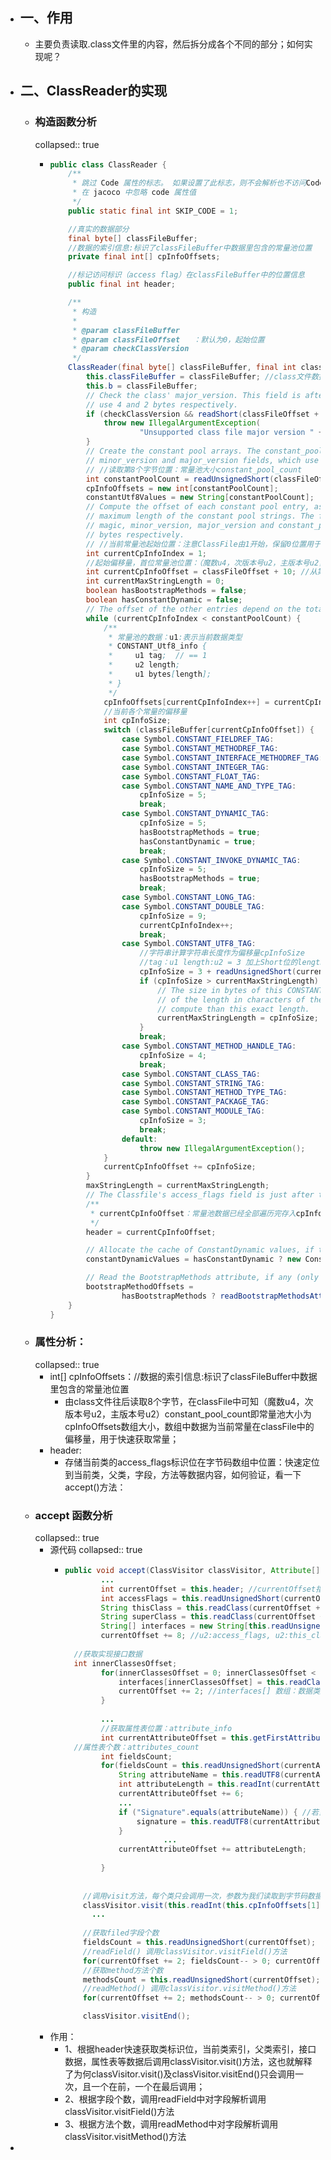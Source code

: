 - ## 一、作用
	- 主要负责读取.class文件里的内容，然后拆分成各个不同的部分；如何实现呢？
- ## 二、ClassReader的实现
	- ### 构造函数分析
	  collapsed:: true
		- ```java
		  public class ClassReader {
		      /**
		       * 跳过 Code 属性的标志。 如果设置了此标志，则不会解析也不访问Code属性。
		       * 在 jacoco 中忽略 code 属性值
		       */
		      public static final int SKIP_CODE = 1;
		  
		      //真实的数据部分
		      final byte[] classFileBuffer;
		      //数据的索引信息:标识了classFileBuffer中数据里包含的常量池位置
		      private final int[] cpInfoOffsets;
		  
		      //标记访问标识（access flag）在classFileBuffer中的位置信息
		      public final int header;
		  
		      /**
		       * 构造
		       *
		       * @param classFileBuffer
		       * @param classFileOffset   ：默认为0，起始位置
		       * @param checkClassVersion
		       */
		      ClassReader(final byte[] classFileBuffer, final int classFileOffset, final boolean checkClassVersion) {
		          this.classFileBuffer = classFileBuffer; //class文件数据字节数组
		          this.b = classFileBuffer;
		          // Check the class' major_version. This field is after the magic and minor_version fields, which
		          // use 4 and 2 bytes respectively.
		          if (checkClassVersion && readShort(classFileOffset + 6) > Opcodes.V16) {
		              throw new IllegalArgumentException(
		                      "Unsupported class file major version " + readShort(classFileOffset + 6));
		          }
		          // Create the constant pool arrays. The constant_pool_count field is after the magic,
		          // minor_version and major_version fields, which use 4, 2 and 2 bytes respectively.
		          // //读取第8个字节位置：常量池大小constant_pool_count
		          int constantPoolCount = readUnsignedShort(classFileOffset + 8);
		          cpInfoOffsets = new int[constantPoolCount];
		          constantUtf8Values = new String[constantPoolCount];
		          // Compute the offset of each constant pool entry, as well as a conservative estimate of the
		          // maximum length of the constant pool strings. The first constant pool entry is after the
		          // magic, minor_version, major_version and constant_pool_count fields, which use 4, 2, 2 and 2
		          // bytes respectively.
		          // //当前常量池起始位置：注意ClassFile由1开始，保留0位置用于未指定任何数据
		          int currentCpInfoIndex = 1;
		          //起始偏移量，首位常量池位置：（魔数u4，次版本号u2，主版本号u2，常量池大小u2）
		          int currentCpInfoOffset = classFileOffset + 10; //从第10个字节开始保存常量
		          int currentMaxStringLength = 0;
		          boolean hasBootstrapMethods = false;
		          boolean hasConstantDynamic = false;
		          // The offset of the other entries depend on the total size of all the previous entries.
		          while (currentCpInfoIndex < constantPoolCount) {
		              /**
		               * 常量池的数据：u1:表示当前数据类型
		               * CONSTANT_Utf8_info {
		               *     u1 tag;  // == 1
		               *     u2 length;
		               *     u1 bytes[length];
		               * }
		               */
		              cpInfoOffsets[currentCpInfoIndex++] = currentCpInfoOffset + 1; ////去掉u1数据类型保存常量数据
		              //当前各个常量的偏移量
		              int cpInfoSize;
		              switch (classFileBuffer[currentCpInfoOffset]) {
		                  case Symbol.CONSTANT_FIELDREF_TAG:
		                  case Symbol.CONSTANT_METHODREF_TAG:
		                  case Symbol.CONSTANT_INTERFACE_METHODREF_TAG:
		                  case Symbol.CONSTANT_INTEGER_TAG:
		                  case Symbol.CONSTANT_FLOAT_TAG:
		                  case Symbol.CONSTANT_NAME_AND_TYPE_TAG:
		                      cpInfoSize = 5;
		                      break;
		                  case Symbol.CONSTANT_DYNAMIC_TAG:
		                      cpInfoSize = 5;
		                      hasBootstrapMethods = true;
		                      hasConstantDynamic = true;
		                      break;
		                  case Symbol.CONSTANT_INVOKE_DYNAMIC_TAG:
		                      cpInfoSize = 5;
		                      hasBootstrapMethods = true;
		                      break;
		                  case Symbol.CONSTANT_LONG_TAG:
		                  case Symbol.CONSTANT_DOUBLE_TAG:
		                      cpInfoSize = 9;
		                      currentCpInfoIndex++;
		                      break;
		                  case Symbol.CONSTANT_UTF8_TAG:
		                      //字符串计算字符串长度作为偏移量cpInfoSize
		                      //tag：u1 length:u2 = 3 加上Short位的length表示bytes数组长度的
		                      cpInfoSize = 3 + readUnsignedShort(currentCpInfoOffset + 1);
		                      if (cpInfoSize > currentMaxStringLength) {
		                          // The size in bytes of this CONSTANT_Utf8 structure provides a conservative estimate
		                          // of the length in characters of the corresponding string, and is much cheaper to
		                          // compute than this exact length.
		                          currentMaxStringLength = cpInfoSize;
		                      }
		                      break;
		                  case Symbol.CONSTANT_METHOD_HANDLE_TAG:
		                      cpInfoSize = 4;
		                      break;
		                  case Symbol.CONSTANT_CLASS_TAG:
		                  case Symbol.CONSTANT_STRING_TAG:
		                  case Symbol.CONSTANT_METHOD_TYPE_TAG:
		                  case Symbol.CONSTANT_PACKAGE_TAG:
		                  case Symbol.CONSTANT_MODULE_TAG:
		                      cpInfoSize = 3;
		                      break;
		                  default:
		                      throw new IllegalArgumentException();
		              }
		              currentCpInfoOffset += cpInfoSize;
		          }
		          maxStringLength = currentMaxStringLength;
		          // The Classfile's access_flags field is just after the last constant pool entry.
		          /**
		           * currentCpInfoOffset：常量池数据已经全部遍历完存入cpInfoOffsets中，此时位置为:access_flags
		           */
		          header = currentCpInfoOffset;
		  
		          // Allocate the cache of ConstantDynamic values, if there is at least one.
		          constantDynamicValues = hasConstantDynamic ? new ConstantDynamic[constantPoolCount] : null;
		  
		          // Read the BootstrapMethods attribute, if any (only get the offset of each method).
		          bootstrapMethodOffsets =
		                  hasBootstrapMethods ? readBootstrapMethodsAttribute(currentMaxStringLength) : null;
		      }
		  }
		  ```
	- ### 属性分析：
	  collapsed:: true
		- int[] cpInfoOffsets：//数据的索引信息:标识了classFileBuffer中数据里包含的常量池位置
			- 由class文件往后读取8个字节，在classFile中可知（魔数u4，次版本号u2，主版本号u2）constant_pool_count即常量池大小为cpInfoOffsets数组大小，数组中数据为当前常量在classFile中的偏移量，用于快速获取常量；
		- header:
			- 存储当前类的access_flags标识位在字节码数组中位置：快速定位到当前类，父类，字段，方法等数据内容，如何验证，看一下accept()方法：
	- ### accept 函数分析
	  collapsed:: true
		- 源代码
		  collapsed:: true
			- ```java
			  public void accept(ClassVisitor classVisitor, Attribute[] attributePrototypes, int parsingOptions) {
			          ...
			          int currentOffset = this.header; //currentOffset指定位置为：u2 access_flags
			          int accessFlags = this.readUnsignedShort(currentOffset); //获取类标识位 Short
			          String thisClass = this.readClass(currentOffset + 2, charBuffer); // +2获取当前类索引 this_class
			          String superClass = this.readClass(currentOffset + 4, charBuffer); // +4 获取当前父类索引 super_class
			          String[] interfaces = new String[this.readUnsignedShort(currentOffset + 6)]; //接口集合数据：大小 + 6
			          currentOffset += 8; //u2:access_flags, u2:this_class, u2:super_class , u2:interfaces_count
			  				
			  	//获取实现接口数据
			  	int innerClassesOffset;
			          for(innerClassesOffset = 0; innerClassesOffset < interfaces.length; ++innerClassesOffset) {
			              interfaces[innerClassesOffset] = this.readClass(currentOffset, charBuffer);
			              currentOffset += 2; //interfaces[] 数组：数据类型u2
			          }
			          
			          ...
			          //获取属性表位置：attribute_info
			          int currentAttributeOffset = this.getFirstAttributeOffset();
			  	//属性表个数：attributes_count
			          int fieldsCount;
			          for(fieldsCount = this.readUnsignedShort(currentAttributeOffset - 2); fieldsCount > 0; --fieldsCount) {
			              String attributeName = this.readUTF8(currentAttributeOffset, charBuffer);
			              int attributeLength = this.readInt(currentAttributeOffset + 2);
			              currentAttributeOffset += 6;
			              ...
			              if ("Signature".equals(attributeName)) { //若当前类属性有泛型，则读取其信息
			                  signature = this.readUTF8(currentAttributeOffset, charBuffer);
			              } 
			  						...
			              currentAttributeOffset += attributeLength;
			                          
			          }
			          
			          
			      //调用visit方法，每个类只会调用一次，参数为我们读取到字节码数据
			      classVisitor.visit(this.readInt(this.cpInfoOffsets[1] - 7), accessFlags, thisClass, signature, superClass, interfaces);
			       	...
			      
			      //获取filed字段个数
			      fieldsCount = this.readUnsignedShort(currentOffset);
			      //readField() 调用classVisitor.visitField()方法
			      for(currentOffset += 2; fieldsCount-- > 0; currentOffset = this.readField(classVisitor, context, currentOffset)) {}
			      //获取method方法个数
			      methodsCount = this.readUnsignedShort(currentOffset);
			      //readMethod() 调用classVisitor.visitMethod()方法
			      for(currentOffset += 2; methodsCount-- > 0; currentOffset = this.readMethod(classVisitor, context, currentOffset)) {}
			  
			      classVisitor.visitEnd();	
			  ```
		- 作用：
			- 1、根据header快速获取类标识位，当前类索引，父类索引，接口数据，属性表等数据后调用classVisitor.visit()方法，这也就解释了为何classVisitor.visit()及classVisitor.visitEnd()只会调用一次，且一个在前，一个在最后调用；
			- 2、根据字段个数，调用readField中对字段解析调用classVisitor.visitField()方法
			- 3、根据方法个数，调用readMethod中对字段解析调用classVisitor.visitMethod()方法
-